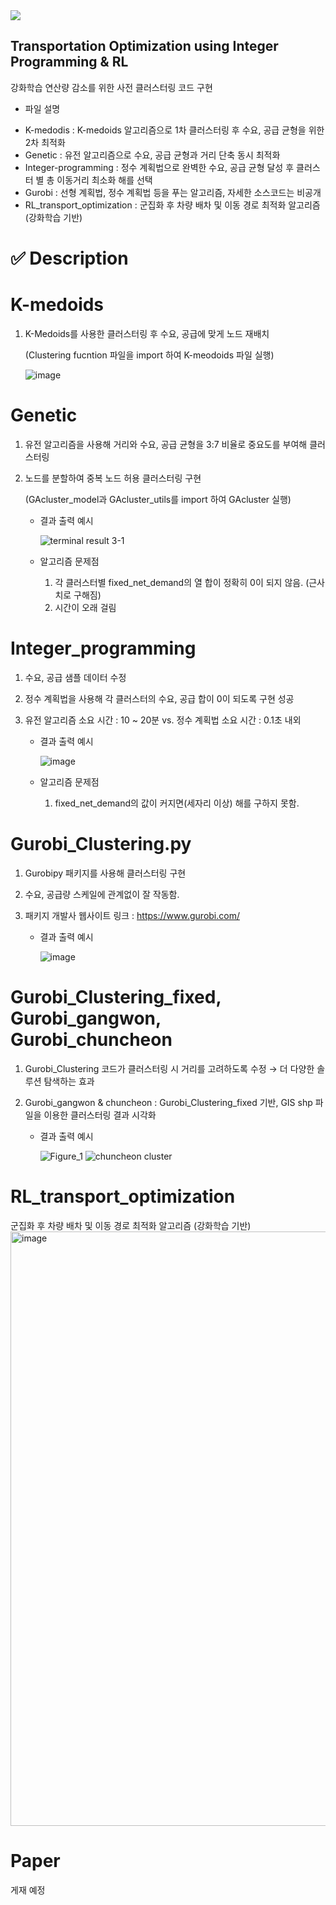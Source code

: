<img src="https://img.shields.io/badge/Python-3776AB?style=flat-square&logo=Python&logoColor=white"/>

## Transportation Optimization using Integer Programming & RL

강화학습 연산량 감소를 위한 사전 클러스터링 코드 구현

- 파일 설명
* K-medodis : K-medoids 알고리즘으로 1차 클러스터링 후 수요, 공급 균형을 위한 2차 최적화
* Genetic : 유전 알고리즘으로 수요, 공급 균형과 거리 단축 동시 최적화
* Integer-programming : 정수 계획법으로 완벽한 수요, 공급 균형 달성 후 클러스터 별 총 이동거리 최소화 해를 선택
* Gurobi : 선형 계획법, 정수 계획법 등을 푸는 알고리즘, 자세한 소스코드는 비공개
* RL_transport_optimization : 군집화 후 차량 배차 및 이동 경로 최적화 알고리즘 (강화학습 기반)


# ✅ Description
# K-medoids
1. K-Medoids를 사용한 클러스터링 후 수요, 공급에 맞게 노드 재배치

   (Clustering fucntion 파일을 import 하여 K-meodoids 파일 실행)
   
   ![image](https://github.com/user-attachments/assets/3c96abbc-89c6-4592-9c8d-2cef288fbe1b)


# Genetic
1. 유전 알고리즘을 사용해 거리와 수요, 공급 균형을 3:7 비율로 중요도를 부여해 클러스터링
2. 노드를 분할하여 중복 노드 허용 클러스터링 구현

   (GAcluster_model과 GAcluster_utils를 import 하여 GAcluster 실행)

   * 결과 출력 예시

     ![terminal result 3-1](https://github.com/user-attachments/assets/bdc7271f-7284-46f2-bf66-ffc534529069)

   * 알고리즘 문제점
     1. 각 클러스터별 fixed_net_demand의 열 합이 정확히 0이 되지 않음. (근사치로 구해짐)
     2. 시간이 오래 걸림

        
# Integer_programming
1. 수요, 공급 샘플 데이터 수정
2. 정수 계획법을 사용해 각 클러스터의 수요, 공급 합이 0이 되도록 구현 성공
3. 유전 알고리즘 소요 시간 : 10 ~ 20분 vs. 정수 계획법 소요 시간 : 0.1초 내외

   * 결과 출력 예시

     ![image](https://github.com/user-attachments/assets/2ade8c3b-f011-40b4-b6b0-f305e30875ad)

   * 알고리즘 문제점
     1. fixed_net_demand의 값이 커지면(세자리 이상) 해를 구하지 못함.


# Gurobi_Clustering.py
1. Gurobipy 패키지를 사용해 클러스터링 구현
2. 수요, 공급량 스케일에 관계없이 잘 작동함.
3. 패키지 개발사 웹사이트 링크 : https://www.gurobi.com/

   * 결과 출력 예시

     ![image](https://github.com/user-attachments/assets/11590e7e-ce55-400c-ab4a-6d1191bac95c)

# Gurobi_Clustering_fixed, Gurobi_gangwon, Gurobi_chuncheon
1. Gurobi_Clustering 코드가 클러스터링 시 거리를 고려하도록 수정 → 더 다양한 솔루션 탐색하는 효과
2. Gurobi_gangwon & chuncheon : Gurobi_Clustering_fixed 기반, GIS shp 파일을 이용한 클러스터링 결과 시각화

   * 결과 출력 예시
  
     ![Figure_1](https://github.com/user-attachments/assets/20761158-758f-4975-ab81-baa196ce7e85)
     ![chuncheon cluster](https://github.com/user-attachments/assets/51cede4c-dfd5-4229-9d33-82e212832e94)

# RL_transport_optimization
군집화 후 차량 배차 및 이동 경로 최적화 알고리즘 (강화학습 기반)
<img width="1838" height="951" alt="image" src="https://github.com/user-attachments/assets/de559bb2-342d-4c68-84b4-7af4aa6712f9" />

# Paper
게재 예정
